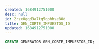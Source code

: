 ```yaml
---
created: 1684912751000
desc: null
id: 2rzx0gqd3a7tq5qohhse80d
title: GEN_CORTE_IMPUESTOS_ID
updated: 1684912751000
---
```


```sql
CREATE GENERATOR GEN_CORTE_IMPUESTOS_ID;
```